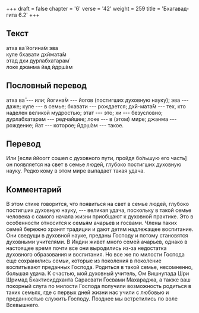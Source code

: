 +++
draft = false
chapter = '6'
verse = '42'
weight = 259
title = 'Бхагавад-гита 6.2'
+++
## Текст

атха ва̄ йогина̄м эва  
куле бхавати дхӣмата̄м  
этад дхи дурлабхатарам̇  
локе джанма йад ӣдр̣ш́ам

## Пословный перевод

атха ва̄ --- или; йогина̄м --- йогов (постигших духовную науку); эва ---
даже; куле --- в семье; бхавати --- рождается; дхӣ-мата̄м --- тех, кто
наделен великой мудростью; этат --- это; хи --- безусловно;
дурлабхатарам --- редчайшее; локе --- в (этом) мире; джанма ---
рождение; йат --- которое; ӣдр̣ш́ам --- такое.

## Перевод

Или \[если ййоогг сошел с духовного пути, пройдя бо́льшую его часть\] он
появляется на свет в семье людей, глубоко постигших духовную науку.
Редко кому в этом мире выпадает такая удача.

## Комментарий

В этом стихе говорится, что появиться на свет в семье людей, глубоко
постигших духовную науку, --- великая удача, поскольку в такой семье
человека с самого начала жизни приобщают к духовной практике. Это в
особенности относится к семьям ачарьев и госвами. Члены таких семей
бережно хранят традиции и дают детям надлежащее воспитание. Они сведущи
в духовной науке, преданы Господу и потому становятся духовными
учителями. В Индии живет много семей ачарьев, однако в настоящее время
почти все они выродились из-за недостатка духовного образования и
воспитания. Но все же по милости Господа еще сохранились семьи, которые
из поколения в поколение воспитывают преданных Господа. Родиться в такой
семье, несомненно, большая удача. К счастью, мой духовный учитель, Ом
Вишнупада Шри Шримад Бхактисиддханта Сарасвати Госвами Махараджа, а
также ваш покорный слуга по милости Господа получили возможность
родиться в таких семьях, где с первых дней жизни нас учили с любовью и
преданностью служить Господу. Позднее мы встретились по воле Всевышнего.
